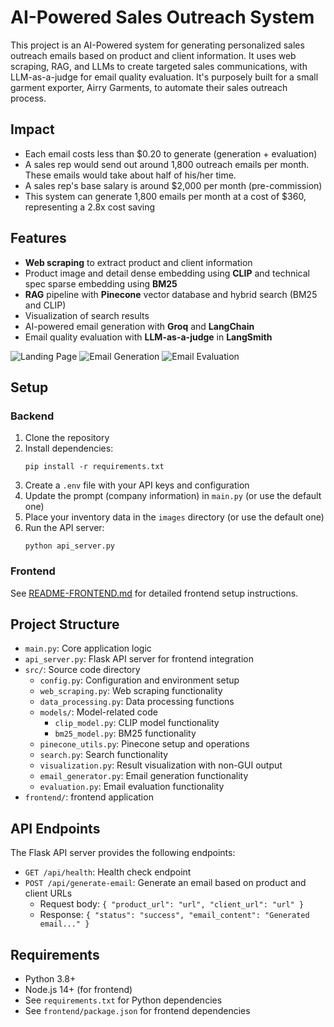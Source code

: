 # AI-Powered Sales Outreach System

This project is an AI-Powered system for generating personalized sales outreach emails based on product and client information. It uses web scraping, RAG, and LLMs to create targeted sales communications, with LLM-as-a-judge for email quality evaluation. It's purposely built for a small garment exporter, Airry Garments, to automate their sales outreach process.

## Impact
- Each email costs less than $0.20 to generate (generation + evaluation)
- A sales rep would send out around 1,800 outreach emails per month. These emails would take about half of his/her time. 
- A sales rep's base salary is around $2,000 per month (pre-commission)
- This system can generate 1,800 emails per month at a cost of $360, representing a 2.8x cost saving


## Features

- **Web scraping** to extract product and client information
- Product image and detail dense embedding using **CLIP** and technical spec sparse embedding using **BM25**
- **RAG** pipeline with **Pinecone** vector database and hybrid search (BM25 and CLIP)
- Visualization of search results
- AI-powered email generation with **Groq** and **LangChain**
- Email quality evaluation with **LLM-as-a-judge** in **LangSmith**

![Landing Page](https://drive.google.com/uc?id=1lPfhXc6UYBvE3TT-aUWiGMPBsggm-a9q)
![Email Generation](https://drive.google.com/uc?id=1u9SID11Bm0HKfBsBvnE4J_yuKwpITeFL)
![Email Evaluation](https://drive.google.com/uc?id=1vb3ZS5zOfN_zT_rDi9ow8t45AMjYAC0a)

## Setup

### Backend

1. Clone the repository
2. Install dependencies:
   ```
   pip install -r requirements.txt
   ```
3. Create a `.env` file with your API keys and configuration
4. Update the prompt (company information) in `main.py` (or use the default one)
5. Place your inventory data in the `images` directory (or use the default one)
6. Run the API server:
   ```
   python api_server.py
   ```

### Frontend

See [README-FRONTEND.md](README-FRONTEND.md) for detailed frontend setup instructions.

## Project Structure

- `main.py`: Core application logic
- `api_server.py`: Flask API server for frontend integration
- `src/`: Source code directory
  - `config.py`: Configuration and environment setup
  - `web_scraping.py`: Web scraping functionality
  - `data_processing.py`: Data processing functions
  - `models/`: Model-related code
    - `clip_model.py`: CLIP model functionality
    - `bm25_model.py`: BM25 functionality
  - `pinecone_utils.py`: Pinecone setup and operations
  - `search.py`: Search functionality
  - `visualization.py`: Result visualization with non-GUI output
  - `email_generator.py`: Email generation functionality
  - `evaluation.py`: Email evaluation functionality
- `frontend/`: frontend application

## API Endpoints

The Flask API server provides the following endpoints:

- `GET /api/health`: Health check endpoint
- `POST /api/generate-email`: Generate an email based on product and client URLs
  - Request body: `{ "product_url": "url", "client_url": "url" }`
  - Response: `{ "status": "success", "email_content": "Generated email..." }`

## Requirements

- Python 3.8+
- Node.js 14+ (for frontend)
- See `requirements.txt` for Python dependencies
- See `frontend/package.json` for frontend dependencies 